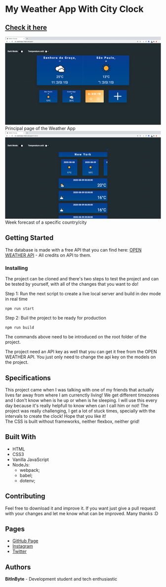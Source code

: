 # My Weather App With City Clock
## [Check it here](https://weatherapp-758e4.web.app/)
![Thumbnail](thumbnail1.png)
Principal page of the Weather App  
![Thumbnail](thumbnail2.png)
Week forecast of a specific country/city  
## Getting Started
The database is made with a free API that you can find here: [OPEN WEATHER API](https://openweathermap.org/api) - All credits on API to them.   
### Installing
  
The project can be cloned and there's two steps to test the project and can be tested by yourself, with all of the changes that you want to do!  
  
Step 1: Run the next script to create a live local server and build in dev mode in real time  

```
npm run start  
```
  
Step 2: Buil the project to be ready for production

```
npm run build  
```
  
The commands above need to be introduced on the root folder of the project.  
  
The project need an API key as well that you can get it free from the OPEN WEATHER API. You just only need to change the api key on the models on the project.  
  
## Specifications
This project came when I was talking with one of my friends that actually lives far away from where I am currenctly living! We get different timezones and I don't know when is he up or when is he sleeping. I will use this every day because it's really helpfull to know when can I call him or not! The project was really challenging, I get a lot of stuck times, specially with the intervals to create the clock! Hope that you like it!  
The CSS is built without frameworks, neither flexbox, neither grid!   
## Built With
- HTML
- CSS3
- Vanilla JavaScript
- NodeJs:
	- webpack;
	- babel;
	- dotenv;  
## Contributing
Feel free to download it and improve it. If you want just give a pull request with your changes and let me know what can be improved. Many thanks :D
## Pages
- [GitHub Page](https://github.com/BitInByte)
- [Instagram](https://www.instagram.com/bitinbyte/)
- [Twitter](https://twitter.com/BitInByte2)
## Authors
**BitInByte** - Development student and tech enthusiastic
